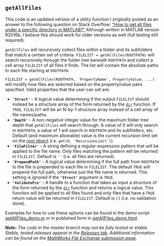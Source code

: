 ## `getAllFiles` ##

This code is an updated version of a utility function I originally posted as an answer to the following question on Stack Overflow:
["How to get all files under a specific directory in MATLAB?"](http://stackoverflow.com/q/2652630/52738) Although written in MATLAB version R2016b, I believe this should work for older versions as well (full testing still required).

`getAllFiles` will recursively collect files within a folder and its subfolders that match a certain set of criteria. `FILELIST = getAllFiles(ROOTPATH)` will search recursively through the folder tree beneath `ROOTPATH` and collect a cell array `FILELIST` of all files it finds. The list will contain the absolute paths to each file starting at `ROOTPATH`.
 
`FILELIST = getAllFiles(ROOTPATH, 'PropertyName', PropertyValue, ...)` will modify how files are selected based on the property/value pairs specified. Valid properties that the user can set are:
 
* **`'Struct'`** - A logical value determining if the output `FILELIST` should instead be a structure array of the form returned by the [`dir`](https://www.mathworks.com/help/matlab/ref/dir.html) function. If `TRUE`, `FILELIST` will be an N-by-1 structure array instead of a cell array of file names/paths.
* **`'Depth'`** - A non-negative integer value for the maximum folder tree depth that `getAllFiles` will search through. A value of 0 will only search in `ROOTPATH`, a value of 1 will search in `ROOTPATH` and its subfolders, etc. Default (and maximum allowable) value is the current recursion limit set on the [root object](https://www.mathworks.com/help/matlab/ref/groot.html) (i.e. `get(0, 'RecursionLimit')`).
* **`'FileFilter'`** - A string defining a regular-expression pattern that will be applied to the file name. Only files matching the pattern will be returned in `FILELIST`. Default is `''` (i.e. all files are returned).
* **`'PrependPath'`** - A logical value determining if the full path from `ROOTPATH` to the file is prepended to each file in `FILELIST`. The default `TRUE` will prepend the full path, otherwise just the file name is returned. This setting is ignored if the **`'Struct'`** argument is `TRUE`.
* **`'ValidateFcn'`** - A handle to a function that takes as input a structure of the form returned by the [`dir`](https://www.mathworks.com/help/matlab/ref/dir.html) function and returns a logical value. This function will be applied to all files found and only files that have a `TRUE` return value will be returned in `FILELIST`. Default is `[]` (i.e. no validation done).

Examples for how to use these options can be found in the demo script [getAllFiles_demo.m](https://github.com/kpeaton/getAllFiles/blob/master/getAllFiles_demo.m) or in published form in [getAllFiles_demo.html](https://github.com/kpeaton/getAllFiles/blob/master/html/getAllFiles_demo.html).

***Note:** The code in the master branch may not be fully tested or stable. Stable, tested releases appear in the [Releases tab](https://github.com/kpeaton/getAllFiles/releases). Additional information can be found on the [MathWorks File Exchange submission page](https://www.mathworks.com/matlabcentral/fileexchange/60716-getallfiles-utility).*
